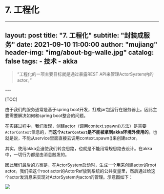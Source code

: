 # 7. 工程化
 
---
layout:     post
title:      "7. 工程化"
subtitle:   "封装成服务"
date:       2021-09-10 11:00:00
author:     "mujiang"
header-img: "img/about-bg-walle.jpg"
catalog: false
tags:
     - 技术
     - akka  
---

> “工程化的一项主要目标就是通过暴露REST API来管理ActorSystem内的actor。”

<p id = "build"></p>
---

[TOC]

由于我们的服务通常是基于spring boot开发，打成jar包运行在服务器上。因此主要需要解决如何和spring boot整合的问题。

在实践过程中，我们发现，创建actor（调用context.spawn()方法）是需要`ActorContext`信息的，而**这个`ActorContext`是不能被拿到akka环境外使用的**。也就是说，不能从service里面直接去调用context.spawn()来创建actor。

其实，使用akka会迫使我们转变思路，也就是不能用常规思路去设计。在akka中，一切行为都是由消息触发的。

因此我们最后的方案是，在ActorSystem启动时，生成一个用来创建actor的root actor。我们把这个root actor的ActorRef放到系统的公共变量里，然后通过给这个actor发消息来实现对ActorSystem内actor的管理。示意图如下：


![](https://i.loli.net/2021/09/10/HTscSdXZLMjWCPO.jpg)
